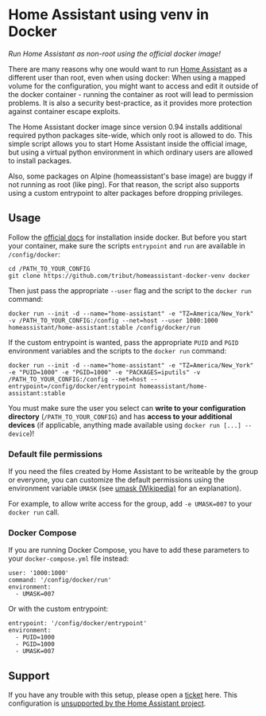 # Home Assistant using venv in Docker

*Run Home Assistant as non-root using the official docker image!*

There are many reasons why one would want to run [Home Assistant] as a different user than root, even when using docker:
When using a mapped volume for the configuration, you might want to access and edit it outside of the docker container - running the container as root will lead to permission problems. It is also a security best-practice, as it provides more protection against container escape exploits.

The Home Assistant docker image since version 0.94 installs additional required python packages site-wide, which only root is allowed to do. This simple script allows you to start Home Assistant inside the official image, but using a virtual python environment in which ordinary users are allowed to install packages.

Also, some packages on Alpine (homeassistant's base image) are buggy if not running as root (like ping). For that reason, the script also supports using a custom entrypoint to alter packages before dropping privileges.

## Usage

Follow the [official docs] for installation inside docker. But before you start your container, make sure the scripts `entrypoint` and `run` are available in `/config/docker`:

    cd /PATH_TO_YOUR_CONFIG
    git clone https://github.com/tribut/homeassistant-docker-venv docker

Then just pass the appropriate `--user` flag and the script to the `docker run` command:

    docker run --init -d --name="home-assistant" -e "TZ=America/New_York" -v /PATH_TO_YOUR_CONFIG:/config --net=host --user 1000:1000 homeassistant/home-assistant:stable /config/docker/run

If the custom entrypoint is wanted, pass the appropriate `PUID` and `PGID` environment variables and the scripts to the `docker run` command:

    docker run --init -d --name="home-assistant" -e "TZ=America/New_York" -e "PUID=1000" -e "PGID=1000" -e "PACKAGES=iputils" -v /PATH_TO_YOUR_CONFIG:/config --net=host --entrypoint=/config/docker/entrypoint homeassistant/home-assistant:stable

You must make sure the user you select can **write to your configuration directory** (`/PATH_TO_YOUR_CONFIG`) and has **access to your additional devices** (if applicable, anything made available using `docker run [...] --device`)!

### Default file permissions

If you need the files created by Home Assistant to be writeable by the group or everyone, you can customize the default permissions using the environment variable `UMASK` (see [umask (Wikipedia)](https://en.wikipedia.org/wiki/Umask) for an explanation).

For example, to allow write access for the group, add `-e UMASK=007` to your `docker run` call.

### Docker Compose

If you are running Docker Compose, you have to add these parameters to your `docker-compose.yml` file instead:

    user: '1000:1000'
    command: '/config/docker/run'
    environment:
      - UMASK=007

Or with the custom entrypoint:

    entrypoint: '/config/docker/entrypoint'
    environment:
      - PUID=1000
      - PGID=1000
      - UMASK=007

## Support

If you have any trouble with this setup, please open a [ticket] here. This configuration is [unsupported by the Home Assistant project](https://github.com/home-assistant/home-assistant/issues/24397#issuecomment-527446679).

[Home Assistant]: https://www.home-assistant.io/
[official docs]: https://www.home-assistant.io/docs/installation/docker/
[ticket]: https://github.com/tribut/homeassistant-docker-venv/issues

